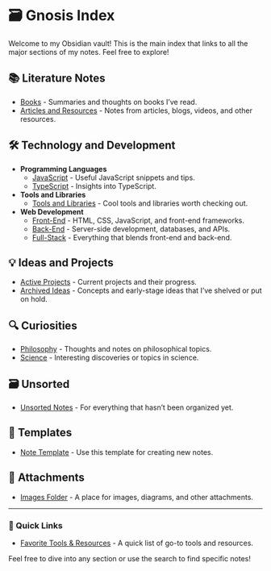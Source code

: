 # 🗃️ Gnosis Index

Welcome to my Obsidian vault! This is the main index that links to all the major sections of my notes. Feel free to explore!

## 📚 Literature Notes
- [Books](01-Literature-Notes/Books/Books-Index.md) - Summaries and thoughts on books I’ve read.
- [Articles and Resources](01-Literature-Notes/Articles-and-Resources/Articles-and-Resources-Index.md) - Notes from articles, blogs, videos, and other resources.

## 🛠️ Technology and Development
- **Programming Languages**
  - [JavaScript](02-Technology-and-Development/Programming-Languages/JavaScript/JavaScript-Index.md) - Useful JavaScript snippets and tips.
  - [TypeScript](02-Technology-and-Development/Programming-Languages/TypeScript/TypeScript-Index.md) - Insights into TypeScript.
- **Tools and Libraries**
  - [Tools and Libraries](02-Technology-and-Development/Tools-and-Libraries/Tools-Index.md) - Cool tools and libraries worth checking out.
- **Web Development**
  - [Front-End](02-Technology-and-Development/Web-Development/Front-End/Front-End-Index.md) - HTML, CSS, JavaScript, and front-end frameworks.
  - [Back-End](02-Technology-and-Development/Web-Development/Back-End/Back-End-Index.md) - Server-side development, databases, and APIs.
  - [Full-Stack](02-Technology-and-Development/Web-Development/Full-Stack/Full-Stack-Index.md) - Everything that blends front-end and back-end.

## 💡 Ideas and Projects
- [Active Projects](03-Ideas-and-Projects/Active-Projects/Projects-Index.md) - Current projects and their progress.
- [Archived Ideas](03-Ideas-and-Projects/Archived-Ideas/Ideas-Index.md) - Concepts and early-stage ideas that I’ve shelved or put on hold.

## 🔍 Curiosities
- [Philosophy](04-Curiosities/Philosophy/Philosophy-Index.md) - Thoughts and notes on philosophical topics.
- [Science](04-Curiosities/Science/Science-Index.md) - Interesting discoveries or topics in science.

## 🗃️ Unsorted
- [Unsorted Notes](05-Unsorted/Unsorted-Index.md) - For everything that hasn’t been organized yet.

## 📂 Templates
- [Note Template](Templates/Note-Template.md) - Use this template for creating new notes.

## 📎 Attachments
- [Images Folder](Attachments/images/) - A place for images, diagrams, and other attachments.

---

### 🔗 Quick Links
- [Favorite Tools & Resources](02-Technology-and-Development/Tools-and-Libraries/Tools-Index.md) - A quick list of go-to tools and resources.

Feel free to dive into any section or use the search to find specific notes!
